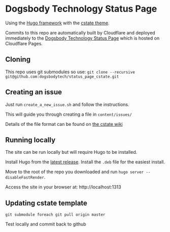 # Dogsbody Technology Status Page
Using the [Hugo framework](https://gohugo.io/) with the [cstate theme](https://github.com/cstate/cstate).

Commits to this repo are automatically built by Cloudflare and deployed immediately to the [Dogsbody Technology Status Page](https://status.dogsbody.com) which is hosted on Cloudflare Pages.

## Cloning
This repo uses git submodules so use:
`git clone --recursive git@github.com:dogsbodytech/status_page_cstate.git`

## Creating an issue
Just run  `create_a_new_issue.sh` and follow the instructions.

This will guide you through creating a file in `content/issues/`

Details of the file format can be found on [the cstate wiki](https://github.com/cstate/cstate/wiki/Usage#creating-incidents-method-1)

## Running locally
The site can be run locally but will require Hugo to be installed. 

Install Hugo from the [latest release](https://github.com/gohugoio/hugo/releases). Install the `.deb` file for the easiest install. 

Move to the root of the repo you downloaded and run `hugo server --disableFastRender`. 

Access the site in your browser at: http://localhost:1313

## Updating cstate template
`git submodule foreach git pull origin master`

Test locally and commit back to github


